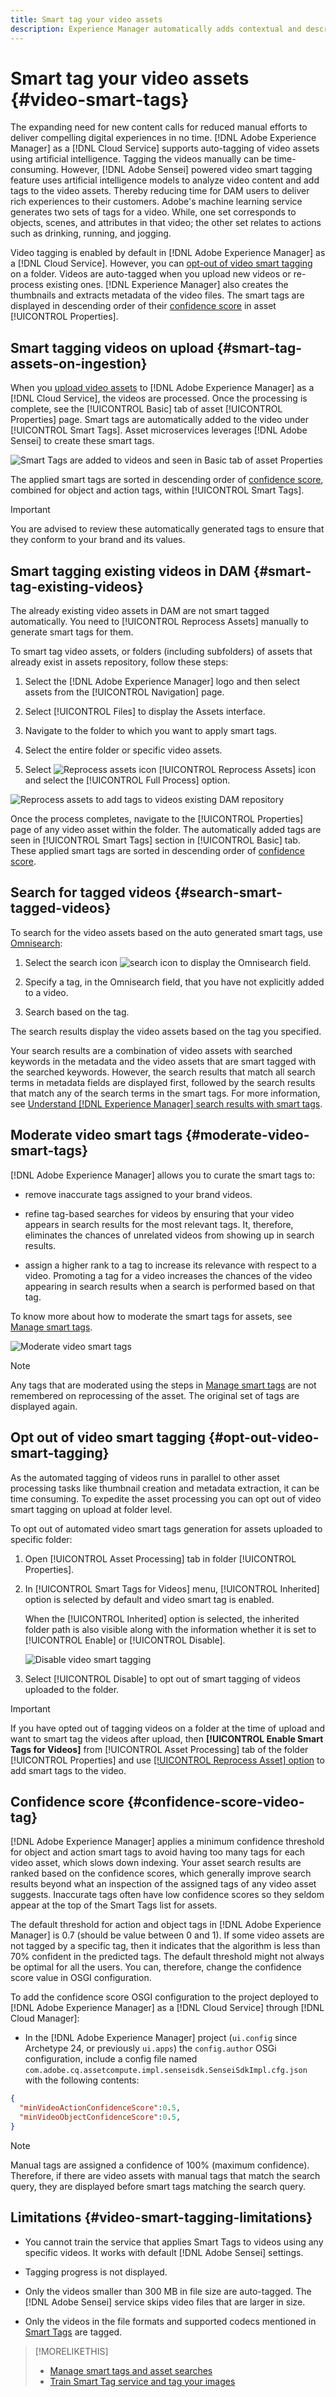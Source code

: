 ```yaml
---
title: Smart tag your video assets
description: Experience Manager automatically adds contextual and descriptive Smart Tags to videos using [!DNL Adobe Sensei].
---
```


# Smart tag your video assets {#video-smart-tags}

The expanding need for new content calls for reduced manual efforts to deliver compelling digital experiences in no time. [!DNL Adobe Experience Manager] as a [!DNL Cloud Service] supports auto-tagging of video assets using artificial intelligence. Tagging the videos manually can be time-consuming. However, [!DNL Adobe Sensei] powered video smart tagging feature uses artificial intelligence models to analyze video content and add tags to the video assets. Thereby reducing time for DAM users to deliver rich experiences to their customers. Adobe's machine learning service generates two sets of tags for a video. While, one set corresponds to objects, scenes, and attributes in that video; the other set relates to actions such as drinking, running, and jogging.

Video tagging is enabled by default in [!DNL Adobe Experience Manager] as a [!DNL Cloud Service]. However, you can [opt-out of video smart tagging](#opt-out-video-smart-tagging) on a folder. Videos are auto-tagged when you upload new videos or re-process existing ones. [!DNL Experience Manager] also creates the thumbnails and extracts metadata of the video files. The smart tags are displayed in descending order of their [confidence score](#confidence-score-video-tag) in asset [!UICONTROL Properties].

## Smart tagging videos on upload {#smart-tag-assets-on-ingestion}

When you [upload video assets](add-assets.md#upload-assets) to [!DNL Adobe Experience Manager] as a [!DNL Cloud Service], the videos are processed. Once the processing is complete, see the [!UICONTROL Basic] tab of asset [!UICONTROL Properties] page. Smart tags are automatically added to the video under [!UICONTROL Smart Tags]. Asset microservices leverages [!DNL Adobe Sensei] to create these smart tags.

![Smart Tags are added to videos and seen in Basic tab of asset Properties](assets/smart-tags-added-to-videos.png)

The applied smart tags are sorted in descending order of [confidence score](#confidence-score-video-tag), combined for object and action tags, within [!UICONTROL Smart Tags].

>[!IMPORTANT]
>
>You are advised to review these automatically generated tags to ensure that they conform to your brand and its values.

## Smart tagging existing videos in DAM {#smart-tag-existing-videos}

The already existing video assets in DAM are not smart tagged automatically. You need to [!UICONTROL Reprocess Assets] manually to generate smart tags for them.

To smart tag video assets, or folders (including subfolders) of assets that already exist in assets repository, follow these steps:

1. Select the [!DNL Adobe Experience Manager] logo and then select assets from the [!UICONTROL Navigation] page.

1. Select [!UICONTROL Files] to display the Assets interface.

1. Navigate to the folder to which you want to apply smart tags.

1. Select the entire folder or specific video assets.

1. Select ![Reprocess assets icon](assets/do-not-localize/reprocess-assets-icon.png) [!UICONTROL Reprocess Assets] icon and select the [!UICONTROL Full Process] option.

<!-- TBD: Limit size -->

![Reprocess assets to add tags to videos existing DAM repository](assets/reprocess.gif)

Once the process completes, navigate to the [!UICONTROL Properties] page of any video asset within the folder. The automatically added tags are seen in [!UICONTROL Smart Tags] section in [!UICONTROL Basic] tab. These applied smart tags are sorted in descending order of [confidence score](#confidence-score-video-tag).

## Search for tagged videos {#search-smart-tagged-videos}

To search for the video assets based on the auto generated smart tags, use [Omnisearch](search-assets.md#search-assets-in-aem):

1. Select the search icon ![search icon](assets/do-not-localize/search_icon.png) to display the Omnisearch field.

1. Specify a tag, in the Omnisearch field, that you have not explicitly added to a video.

1. Search based on the tag.

The search results display the video assets based on the tag you specified.

Your search results are a combination of video assets with searched keywords in the metadata and the video assets that are smart tagged with the searched keywords. However, the search results that match all search terms in metadata fields are displayed first, followed by the search results that match any of the search terms in the smart tags. For more information, see [Understand [!DNL Experience Manager] search results with smart tags](smart-tags.md#understandsearch).

## Moderate video smart tags {#moderate-video-smart-tags}

[!DNL Adobe Experience Manager] allows you to curate the smart tags to:

* remove inaccurate tags assigned to your brand videos.

* refine tag-based searches for videos by ensuring that your video appears in search results for the most relevant tags. It, therefore, eliminates the chances of unrelated videos from showing up in search results.

* assign a higher rank to a tag to increase its relevance with respect to a video. Promoting a tag for a video increases the chances of the video appearing in search results when a search is performed based on that tag.

To know more about how to moderate the smart tags for assets, see [Manage smart tags](smart-tags.md#manage-smart-tags-and-searches).

![Moderate video smart tags](assets/manage-video-smart-tags.png)

>[!NOTE]
>
>Any tags that are moderated using the steps in [Manage smart tags](smart-tags.md#manage-smart-tags-and-searches) are not remembered on reprocessing of the asset. The original set of tags are displayed again.

## Opt out of video smart tagging {#opt-out-video-smart-tagging}

As the automated tagging of videos runs in parallel to other asset processing tasks like thumbnail creation and metadata extraction, it can be time consuming. To expedite the asset processing you can opt out of video smart tagging on upload at folder level.

To opt out of automated video smart tags generation for assets uploaded to specific folder:

1. Open [!UICONTROL Asset Processing] tab in folder [!UICONTROL Properties].

1. In [!UICONTROL Smart Tags for Videos] menu, [!UICONTROL Inherited] option is selected by default and video smart tag is enabled.

    When the [!UICONTROL Inherited] option is selected, the inherited folder path is also visible along with the information whether it is set to [!UICONTROL Enable] or [!UICONTROL Disable].

    ![Disable video smart tagging](assets/disable-video-tagging.png)

1. Select [!UICONTROL Disable] to opt out of smart tagging of videos uploaded to the folder.

>[!IMPORTANT]
>
>If you have opted out of tagging videos on a folder at the time of upload and want to smart tag the videos after upload, then **[!UICONTROL Enable Smart Tags for Videos]** from [!UICONTROL Asset Processing] tab of the folder [!UICONTROL Properties] and use [[!UICONTROL Reprocess Asset] option](#smart-tag-existing-videos) to add smart tags to the video.

## Confidence score {#confidence-score-video-tag}

[!DNL Adobe Experience Manager] applies a minimum confidence threshold for object and action smart tags to avoid having too many tags for each video asset, which slows down indexing. Your asset search results are ranked based on the confidence scores, which generally improve search results beyond what an inspection of the assigned tags of any video asset suggests. Inaccurate tags often have low confidence scores so they seldom appear at the top of the Smart Tags list for assets.

The default threshold for action and object tags in [!DNL Adobe Experience Manager] is 0.7 (should be value between 0 and 1). If some video assets are not tagged by a specific tag, then it indicates that the algorithm is less than 70% confident in the predicted tags. The default threshold might not always be optimal for all the users. You can, therefore, change the confidence score value in OSGI configuration.

To add the confidence score OSGI configuration to the project deployed to [!DNL Adobe Experience Manager] as a [!DNL Cloud Service] through [!DNL Cloud Manager]:

* In the [!DNL Adobe Experience Manager] project (`ui.config` since Archetype 24, or previously `ui.apps`) the `config.author` OSGi configuration, include a config file named `com.adobe.cq.assetcompute.impl.senseisdk.SenseiSdkImpl.cfg.json` with the following contents:

```json
{
  "minVideoActionConfidenceScore":0.5,
  "minVideoObjectConfidenceScore":0.5,
}
```

>[!NOTE]
>
>Manual tags are assigned a confidence of 100% (maximum confidence). Therefore, if there are video assets with manual tags that match the search query, they are displayed before smart tags matching the search query.

## Limitations {#video-smart-tagging-limitations}

* You cannot train the service that applies Smart Tags to videos using any specific videos. It works with default [!DNL Adobe Sensei] settings.

* Tagging progress is not displayed.

* Only the videos smaller than 300 MB in file size are auto-tagged. The [!DNL Adobe Sensei] service skips video files that are larger in size.

* Only the videos in the file formats and supported codecs mentioned in [Smart Tags](/help/assets/smart-tags.md#smart-tags-supported-file-formats) are tagged.

>[!MORELIKETHIS]
>
>* [Manage smart tags and asset searches](smart-tags.md#manage-smart-tags-and-searches)
>* [Train Smart Tag service and tag your images](smart-tags.md)
